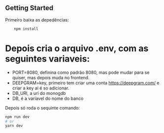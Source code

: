 ﻿## Getting Started

Primeiro baixa as depedências:

``` bash
    npm install
```
# Depois cria o arquivo .env, com as seguintes variaveis:
- PORT=8080, definina como padrão 8080, mas pode mudar para se quiser, mas depois muda no frontend.
- DEEPGRAM=key, primeiro tem criar uma conta https://deepgram.com/ e criar a key ai é so adicionar.
- DB_URI, a uri do monogdb
- DB, é a variavel do nome do banco

Depois só roda o sequinte comando:
```bash
npm run dev
# or
yarn dev
```

